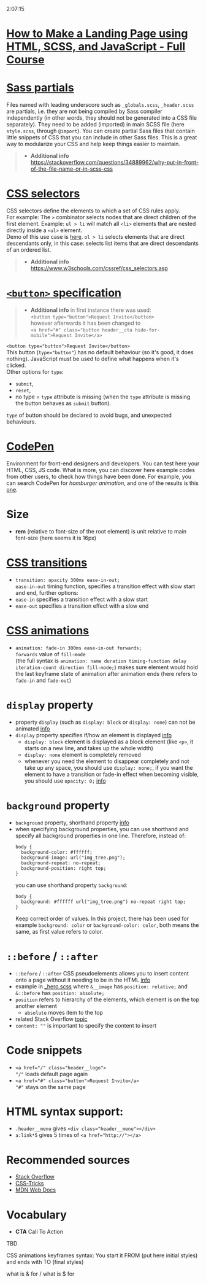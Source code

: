 2:07:15

# [How to Make a Landing Page using HTML, SCSS, and JavaScript - Full Course](https://www.youtube.com/watch?v=aoQ6S1a32j8)

# [Sass partials](https://sass-lang.com/guide)
Files named with leading underscore such as `_globals.scss`, `_header.scss` are partials, i.e. they are not being compiled by Sass compiler independently (in other words, they should not be generated into a CSS file separately). They need to be added (imported) in main SCSS file (here `style.scss`, through `@import`). You can create partial Sass files that contain little snippets of CSS that you can include in other Sass files. This is a great way to modularize your CSS and help keep things easier to maintain.

> * **Additional info** <https://stackoverflow.com/questions/34889962/why-put-in-front-of-the-file-name-or-in-scss-css>

# [CSS selectors](https://developer.mozilla.org/en-US/docs/Web/CSS/CSS_Selectors)
CSS selectors define the elements to which a set of CSS rules apply.<br>
For example: The `>` combinator selects nodes that are direct children of the first element. Example: `ul > li` will match all `<li>` elements that are nested directly inside a `<ul>` element.<br>
Demo of this use case is [here](https://css-tricks.com/almanac/selectors/c/child/). `ol > li` selects elements that are direct descendants only, in this case: selects list items that are direct descendants of an ordered list.

> * **Additional info** <https://www.w3schools.com/cssref/css_selectors.asp>

# [`<button>` specification](https://dev.to/clairecodes/why-its-important-to-give-your-html-button-a-type-58k9)
> * **Additional info** in first instance there was used:<br>
`<button type="button">Request Invite</button>`<br>
however afterwards it has been changed to<br>
`<a href="#" class="button header__cta hide-for-mobile">Request Invite</a>`

`<button type="button">Request Invite</button>`<br>
This button (`type="button"`) has no default behaviour (so it's good, it does nothing). JavaScript must be used to define what happens when it's clicked.<br>
Other options for `type`:
* `submit`,
* `reset`,
* no type = `type` attribute is missing (when the `type` attribute is missing the button behaves as `submit` button).

`type` of button should be declared to avoid bugs, and unexpected behaviours.

# [CodePen](https://codepen.io/)
Environment for front-end designers and developers. You can test here your HTML, CSS, JS code. What is more, you can discover here example codes from other users, to check how things have been done. For example, you can search CodePen for *hamburger animation*, and one of the results is this [one](https://codepen.io/samikeijonen/pen/jqvxdL).  

# Size
* **rem** (relative to font-size of the root element) is unit relative to main font-size (here seems it is 16px)

# [CSS transitions](https://www.w3schools.com/css/css3_transitions.asp)
* `transition: opacity 300ms ease-in-out;`<br>
`ease-in-out` timing function, specifies a transition effect with slow start and end, further options:
* `ease-in` specifies a transition effect with a slow start
* `ease-out` specifies a transition effect with a slow end

# [CSS animations](https://developer.mozilla.org/en-US/docs/Web/CSS/CSS_Animations/Using_CSS_animations#using_animation_shorthand)
* `animation: fade-in 300ms ease-in-out forwards;`<br>
`forwards` value of `fill-mode`<br>
(the full syntax is `animation: name duration timing-function delay iteration-count direction fill-mode;`) makes sure element would hold the last keyframe state of animation after animation ends (here refers to `fade-in` and `fade-out`)

# `display` property
* property `display` (such as `display: block` or `display: none`) can not be animated [info](https://www.impressivewebs.com/animate-display-block-none/)
* `display` property specifies if/how an element is displayed [info](https://www.w3schools.com/cssref/pr_class_display.asp)
  * `display: block` element is displayed as a block element (like `<p>`, it starts on a new line, and takes up the whole width)
  * `display: none` element is completely removed
  * whenever you need the element to disappear completely and not take up any space, you should use `display: none;`, if you want the element to have a transition or fade-in effect when becoming visible, you should use `opacity: 0;` [info](https://magnusbenoni.com/difference-between-display-visibility-opacity/)

# `background` property
* `background` property, shorthand property [info](https://www.w3schools.com/css/css_background_shorthand.asp)
* when specifying background properties, you can use shorthand and specify all background properties in one line. Therefore, instead of:
  ```
  body {
    background-color: #ffffff;
    background-image: url("img_tree.png");
    background-repeat: no-repeat;
    background-position: right top;
  }
  ```
  you can use shorthand property `background`:
  ```
  body {
    background: #ffffff url("img_tree.png") no-repeat right top;
  }
  ```
  Keep correct order of values. In this project, there has been used for example `background: color` or `background-color: color`, both means the same, as first value refers to color.  

# `::before` / `::after`
* `::before` / `::after` CSS pseudoelements allows you to insert content onto a page without it needing to be in the HTML [info](https://css-tricks.com/almanac/selectors/a/after-and-before/)
* example in [_hero.scss](https://github.com/heniczyna/easybank_landing_page/blob/master/app/scss/_hero.scss) where `&__image` has `position: relative;` and `&::before` has `position: absolute;`
* `position` refers to hierarchy of the elements, which element is on the top another element
  * `absolute` moves item to the top
* related Stack Overflow [topic](https://stackoverflow.com/questions/19415641/how-to-position-before-after-pseudo-elements-on-top-of-each-other)
* `content: ""` is important to specify the content to insert

# Code snippets
* `<a href="/" class="header__logo">`<br>
`"/"` loads default page again
* `<a href="#" class="button">Request Invite</a>`<br>
`"#"` stays on the same page

# HTML syntax support:
* `.header__menu` gives `<div class="header__menu"></div>`
* `a:link*5` gives 5 times of `<a href="http://"></a>`

# Recommended sources
* [Stack Overflow](https://stackoverflow.com)
* [CSS-Tricks](https://css-tricks.com/)
* [MDN Web Docs](https://developer.mozilla.org/en-US/docs/Web/CSS)

# Vocabulary
* **CTA** Call To Action

TBD

CSS animations keyframes
syntax: You start it FROM (put here initial styles) and ends with TO (final styles)

what is & for / 
what is $ for